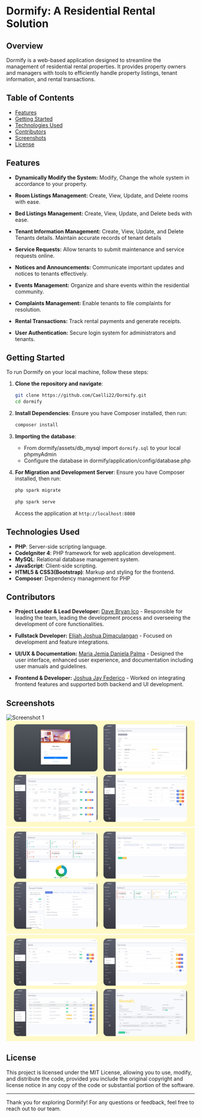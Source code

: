 # Dormify: A Residential Rental Solution

## Overview

Dormify is a web-based application designed to streamline the management of residential rental properties. It provides property owners and managers with tools to efficiently handle property listings, tenant information, and rental transactions.

## Table of Contents

- [Features](#features)
- [Getting Started](#getting-started)
- [Technologies Used](#technologies-used)
- [Contributors](#contributors)
- [Screenshots](#screenshots)
- [License](#license)


## Features

- **Dynamically Modify the System:** Modify, Change the whole system in accordance to your property.

- **Room Listings Management:** Create, View, Update, and Delete rooms with ease.

- **Bed Listings Management:** Create, View, Update, and Delete beds with ease.

- **Tenant Information Management:** Create, View, Update, and Delete Tenants details. Maintain accurate records of tenant details

- **Service Requests:** Allow tenants to submit maintenance and service requests online.

- **Notices and Announcements:** Communicate important updates and notices to tenants effectively.

- **Events Management:** Organize and share events within the residential community.

- **Complaints Management:** Enable tenants to file complaints for resolution.

- **Rental Transactions:** Track rental payments and generate receipts.

- **User Authentication:** Secure login system for administrators and tenants.


## Getting Started

To run Dormify on your local machine, follow these steps:

1. **Clone the repository and navigate**:
   ```bash
   git clone https://github.com/Caelli22/Dormify.git
   cd dormify 
   ```

2. **Install Dependencies**: Ensure you have Composer installed, then run:

    ```bash
    composer install
    ```

3. **Importing the database**:
    - From dormify/assets/db_mysql import `dormify.sql` to your local phpmyAdmin
    - Configure the database in dormify/application/config/database.php

4. **For Migration and Development Server**: Ensure you have Composer installed, then run:

    ```bash
    php spark migrate
    ```

    ```bash
    php spark serve
    ```
    Access the application at `http://localhost:8080`

## Technologies Used

- **PHP**: Server-side scripting language.
- **CodeIgniter 4**: PHP framework for web application development.
- **MySQL**: Relational database management system.
- **JavaScript**: Client-side scripting.
- **HTML5 & CSS3(Bootstrap)**: Markup and styling for the frontend.
- **Composer**: Dependency management for PHP

## Contributors

- **Project Leader & Lead Developer:** [Dave Bryan Ico](https://www.facebook.com/kaeli.leiven) - Responsible for leading the team, leading the development process and overseeing the development of core functionalities.

- **Fullstack Developer:** [Elijah Joshua Dimaculangan](https://www.facebook.com/storm.12162003) - Focused on development and feature integrations.

- **UI/UX & Documentation:** [Maria Jemia Daniela Palma](https://www.facebook.com/Jeimeiya) - Designed the user interface, enhanced user experience, and documentation including user manuals and guidelines.

- **Frontend & Developer:** [Joshua Jay Federico](https://www.facebook.com/joshuajay.federico) - Worked on integrating frontend features and supported both backend and UI development.


## Screenshots
![Screenshot 1](https://github.com/Caelli22/Dormify/blob/main/screenshots/1.png)
![Screenshot 2](https://github.com/Caelli22/Dormify/blob/main/screenshots/2.png)
![Screenshot 3](https://github.com/Caelli22/Dormify/blob/main/screenshots/3.png)
![Screenshot 4](https://github.com/Caelli22/Dormify/blob/main/screenshots/4.png)

## License
This project is licensed under the MIT License, allowing you to use, modify, and distribute the code, provided you include the original copyright and license notice in any copy of the code or substantial portion of the software.

***

Thank you for exploring Dormify! For any questions or feedback, feel free to reach out to our team. 
